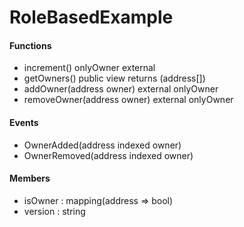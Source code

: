 # RoleBasedExample

#### Functions
- increment() onlyOwner external
- getOwners() public view returns (address[])
- addOwner(address owner) external onlyOwner
- removeOwner(address owner) external onlyOwner

#### Events
- OwnerAdded(address indexed owner)
- OwnerRemoved(address indexed owner)

#### Members
- isOwner :   mapping(address => bool)
- version :   string
